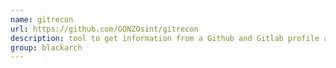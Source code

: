 ```yaml
---
name: gitrecon
url: https://github.com/GONZOsint/gitrecon
description: tool to get information from a Github and Gitlab profile and find user's email addresses leaked on commits. URL : https://github.com/GONZOsint/gitrecon Groups : blackarch blackarch-recon blackarch-social
group: blackarch
---
```

